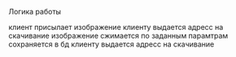 Логика работы

клиент присылает изображение
клиенту выдается адресс на скачивание
изображение сжимается по заданным парамтрам
сохраняется в бд
клиенту выдается адресс на скачивание